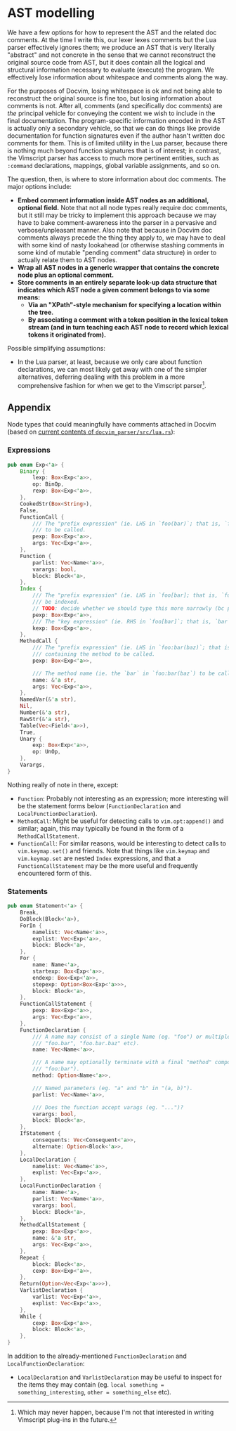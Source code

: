 # AST modelling

We have a few options for how to represent the AST and the related doc comments. At the time I write this, our lexer lexes comments but the Lua parser effectively ignores them; we produce an AST that is very literally "abstract" and not concrete in the sense that we cannot reconstruct the original source code from AST, but it does contain all the logical and structural information necessary to evaluate (execute) the program. We effectively lose information about whitespace and comments along the way.

For the purposes of Docvim, losing whitespace is ok and not being able to reconstruct the original source is fine too, but losing information about comments is not. After all, comments (and specifically doc comments) are _the_ principal vehicle for conveying the content we wish to include in the final documentation. The program-specific information encoded in the AST is actually only a secondary vehicle, so that we can do things like provide documentation for function signatures even if the author hasn't written doc comments for them. This is of limited utility in the Lua parser, because there is nothing much beyond function signatures that is of interest; in contrast, the Vimscript parser has access to much more pertinent entities, such as `:command` declarations, mappings, global variable assignments, and so on.

The question, then, is where to store information about doc comments. The major options include:

- **Embed comment information inside AST nodes as an additional, optional field.** Note that not all node types really require doc comments, but it still may be tricky to implement this approach because we may have to bake comment-awareness into the parser in a pervasive and verbose/unpleasant manner. Also note that because in Docvim doc comments always precede the thing they apply to, we may have to deal with some kind of nasty lookahead (or otherwise stashing comments in some kind of mutable "pending comment" data structure) in order to actually relate them to AST nodes.
- **Wrap all AST nodes in a generic wrapper that contains the concrete node plus an optional comment.**
- **Store comments in an entirely separate look-up data structure that indicates which AST node a given comment belongs to via some means:**
  - **Via an "XPath"-style mechanism for specifying a location within the tree.**
  - **By associating a comment with a token position in the lexical token stream (and in turn teaching each AST node to record which lexical tokens it originated from).**

Possible simplifying assumptions:

- In the Lua parser, at least, because we only care about function declarations, we can most likely get away with one of the simpler alternatives, deferring dealing with this problem in a more comprehensive fashion for when we get to the Vimscript parser[^never].

[^never]: Which may never happen, because I'm not that interested in writing Vimscript plug-ins in the future.

## Appendix

Node types that could meaningfully have comments attached in Docvim (based on [current contents of `docvim_parser/src/lua.rs`](https://github.com/wincent/docvim/blob/36abbf6201724cce9cf8c83fe010032713764211/libs/docvim_parser/src/lua.rs)):

### Expressions

```rust
pub enum Exp<'a> {
    Binary {
        lexp: Box<Exp<'a>>,
        op: BinOp,
        rexp: Box<Exp<'a>>,
    },
    CookedStr(Box<String>),
    False,
    FunctionCall {
        /// The "prefix expression" (ie. LHS in `foo(bar)`; that is, `foo`), which is the function
        /// to be called.
        pexp: Box<Exp<'a>>,
        args: Vec<Exp<'a>>,
    },
    Function {
        parlist: Vec<Name<'a>>,
        varargs: bool,
        block: Block<'a>,
    },
    Index {
        /// The "prefix expression" (ie. LHS in `foo[bar]; that is, `foo`), which is the table to
        /// be indexed.
        // TODO: decide whether we should type this more narrowly (bc prefixexp is a subset of Exp)...
        pexp: Box<Exp<'a>>,
        /// The "key expression" (ie. RHS in `foo[bar]`; that is, `bar`).
        kexp: Box<Exp<'a>>,
    },
    MethodCall {
        /// The "prefix expression" (ie. LHS in `foo:bar(baz)`; that is, `foo`), which is the table
        /// containing the method to be called.
        pexp: Box<Exp<'a>>,

        /// The method name (ie. the `bar` in `foo:bar(baz`) to be called.
        name: &'a str,
        args: Vec<Exp<'a>>,
    },
    NamedVar(&'a str),
    Nil,
    Number(&'a str),
    RawStr(&'a str),
    Table(Vec<Field<'a>>),
    True,
    Unary {
        exp: Box<Exp<'a>>,
        op: UnOp,
    },
    Varargs,
}
```

Nothing really of note in there, except:

- `Function`: Probably not interesting as an expression; more interesting will be the statement forms below (`FunctionDeclaration` and `LocalFunctionDeclaration`).
- `MethodCall`: Might be useful for detecting calls to `vim.opt:append()` and similar; again, this may typically be found in the form of a `MethodCallStatement`.
- `FunctionCall`: For similar reasons, would be interesting to detect calls to `vim.keymap.set()` and friends. Note that things like `vim.keymap` and `vim.keymap.set` are nested `Index` expressions, and that a `FunctionCallStatement` may be the more useful and frequently encountered form of this.

### Statements

```rust
pub enum Statement<'a> {
    Break,
    DoBlock(Block<'a>),
    ForIn {
        namelist: Vec<Name<'a>>,
        explist: Vec<Exp<'a>>,
        block: Block<'a>,
    },
    For {
        name: Name<'a>,
        startexp: Box<Exp<'a>>,
        endexp: Box<Exp<'a>>,
        stepexp: Option<Box<Exp<'a>>>,
        block: Block<'a>,
    },
    FunctionCallStatement {
        pexp: Box<Exp<'a>>,
        args: Vec<Exp<'a>>,
    },
    FunctionDeclaration {
        /// A name may consist of a single Name (eg. "foo") or multiple via property access (eg.
        /// "foo.bar", "foo.bar.baz" etc).
        name: Vec<Name<'a>>,

        /// A name may optionally terminate with a final "method" component (eg. "bar" in
        /// "foo:bar").
        method: Option<Name<'a>>,

        /// Named parameters (eg. "a" and "b" in "(a, b)").
        parlist: Vec<Name<'a>>,

        /// Does the function accept varags (eg. "...")?
        varargs: bool,
        block: Block<'a>,
    },
    IfStatement {
        consequents: Vec<Consequent<'a>>,
        alternate: Option<Block<'a>>,
    },
    LocalDeclaration {
        namelist: Vec<Name<'a>>,
        explist: Vec<Exp<'a>>,
    },
    LocalFunctionDeclaration {
        name: Name<'a>,
        parlist: Vec<Name<'a>>,
        varargs: bool,
        block: Block<'a>,
    },
    MethodCallStatement {
        pexp: Box<Exp<'a>>,
        name: &'a str,
        args: Vec<Exp<'a>>,
    },
    Repeat {
        block: Block<'a>,
        cexp: Box<Exp<'a>>,
    },
    Return(Option<Vec<Exp<'a>>>),
    VarlistDeclaration {
        varlist: Vec<Exp<'a>>,
        explist: Vec<Exp<'a>>,
    },
    While {
        cexp: Box<Exp<'a>>,
        block: Block<'a>,
    },
}
```

In addition to the already-mentioned `FunctionDeclaration` and `LocalFunctionDeclaration`:

- `LocalDeclaration` and `VarlistDeclaration` may be useful to inspect for the items they may contain (eg. `local something = something_interesting`, `other = something_else` etc).
